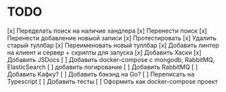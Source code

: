 # TODO

[x] Переделать поиск на наличие хандлера
[x] Перенести поиск
[x] Перенести добавление новыой записи
[x] Протестировать
[x] Удалить старый туллбар
[x] Переименовать новый туллбар
[x] Добавить линтер на клиент и сервер + скрипты для запуска
[x] Добавить Хаски
[x] Добавить JSDocs
[ ] Добавить docker-compose c mongodb, RabbitMQ, ElasticSearch
[ ] добавить логирование
[ ] Добавить RabbitMQ
[ ] Добавить Кафку?
[ ] Добавить бэкэнд на Go?
[ ] Переписать на Typescript
[ ] Добавить тесты
[ ] Оформить как docker-compose проект
